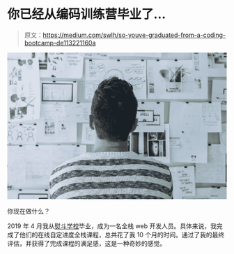 # 你已经从编码训练营毕业了…

> 原文：<https://medium.com/swlh/so-youve-graduated-from-a-coding-bootcamp-de113221160a>

![](img/5351184f2d8619c0f2ecd75c24fb6d34.png)

你现在做什么？

2019 年 4 月我从[熨斗学校](https://flatironschool.com/)毕业，成为一名全栈 web 开发人员。具体来说，我完成了他们的在线自定进度全栈课程，总共花了我 10 个月的时间。通过了我的最终评估，并获得了完成课程的满足感，这是一种奇妙的感觉。
